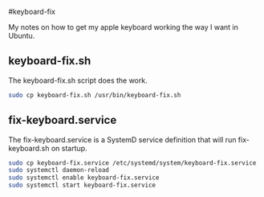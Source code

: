 #keyboard-fix

My notes on how to get my apple keyboard working the way I want in Ubuntu.

## keyboard-fix.sh

The keyboard-fix.sh script does the work. 

```bash
sudo cp keyboard-fix.sh /usr/bin/keyboard-fix.sh
```


## fix-keyboard.service
The fix-keyboard.service is a SystemD service definition that will run fix-keyboard.sh on startup.
```bash
sudo cp keyboard-fix.service /etc/systemd/system/keyboard-fix.service
sudo systemctl daemon-reload
sudo systemctl enable keyboard-fix.service
sudo systemctl start keyboard-fix.service
```

